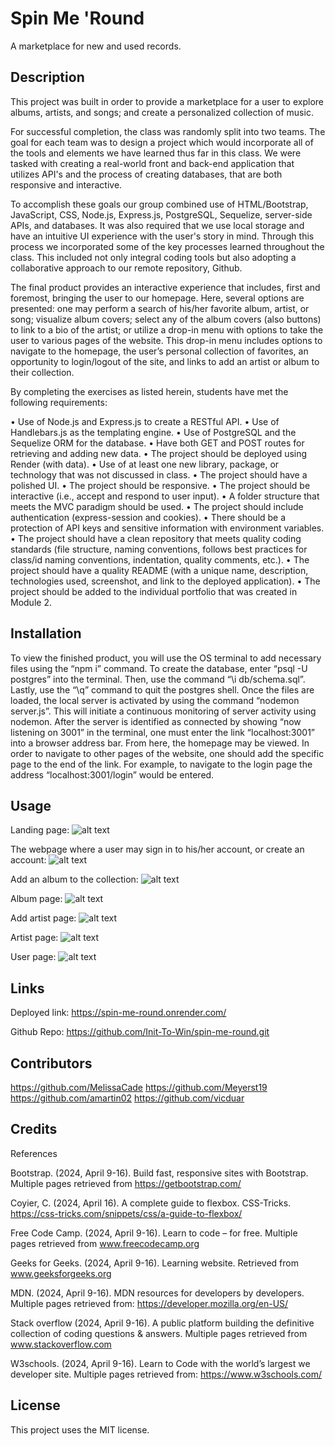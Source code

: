 # Spin Me 'Round

A marketplace for new and used records.

## Description

This project was built in order to provide a marketplace for a user to explore albums, artists, and songs; and create a personalized collection of music.

For successful completion, the class was randomly split into two teams. The goal for each team was to design a project which would incorporate all of the tools and elements we have learned thus far in this class. We were tasked with creating a real-world front and back-end application that utilizes API's and the process of creating databases, that are both responsive and interactive. 

To accomplish these goals our group combined use of HTML/Bootstrap, JavaScript, CSS, Node.js, Express.js, PostgreSQL, Sequelize, server-side APIs, and databases. It was also required that we use local storage and have an intuitive UI experience with the user's story in mind. Through this process we incorporated some of the key processes learned throughout the class. This included not only integral coding tools but also adopting a collaborative approach to our remote repository, Github. 

The final product provides an interactive experience that includes, first and foremost, bringing the user to our homepage. Here, several options are presented: one may perform a search of his/her favorite album, artist, or song; visualize album covers; select any of the album covers (also buttons) to link to a bio of the artist; or utilize a drop-in menu with options to take the user to various pages of the website. This drop-in menu includes options to navigate to the homepage, the user’s personal collection of favorites, an opportunity to login/logout of the site, and links to add an artist or album to their collection.

By completing the exercises as listed herein, students have met the following requirements:

•	Use of Node.js and Express.js to create a RESTful API.
•	Use of Handlebars.js as the templating engine.
•	Use of PostgreSQL and the Sequelize ORM for the database.
•	Have both GET and POST routes for retrieving and adding new data.
•	The project should be deployed using Render (with data).
•	Use of at least one new library, package, or technology that was not discussed in class.
•	The project should have a polished UI.
•	The project should be responsive.
•	The project should be interactive (i.e., accept and respond to user input).
•	A folder structure that meets the MVC paradigm should be used.
•	The project should include authentication (express-session and cookies).
•	There should be a protection of API keys and sensitive information with environment variables.
•	The project should have a clean repository that meets quality coding standards (file structure, naming conventions, follows best practices for class/id naming conventions, indentation, quality comments, etc.).
•	The project should have a quality README (with a unique name, description, technologies used, screenshot, and link to the deployed application).
•	The project should be added to the individual portfolio that was created in Module 2.


## Installation
To view the finished product, you will use the OS terminal to add necessary files using the “npm i” command. To create the database, enter “psql -U postgres” into the terminal. Then, use the command “\i db/schema.sql”. Lastly, use the “\q” command to quit the postgres shell. Once the files are loaded, the local server is activated by using the command “nodemon server.js”. This will initiate a continuous monitoring of server activity using nodemon. After the server is identified as connected by showing “now listening on 3001” in the terminal, one must enter the link “localhost:3001” into a browser address bar. From here, the homepage may be viewed. In order to navigate to other pages of the website, one should add the specific page to the end of the link. For example, to navigate to the login page the address “localhost:3001/login” would be entered.

## Usage

Landing page:
![alt text](image.png)

The webpage where a user may sign in to his/her account, or create an account:
![alt text](image-1.png)

Add an album to the collection:
![alt text](image-2.png)

Album page:
![alt text](image-3.png)

Add artist page:
![alt text](image-4.png)

 Artist page:
 ![alt text](image-5.png)

User page:
![alt text](image-6.png)


## Links
Deployed link: https://spin-me-round.onrender.com/

Github Repo: https://github.com/Init-To-Win/spin-me-round.git


## Contributors

https://github.com/MelissaCade
https://github.com/Meyerst19
https://github.com/amartin02 
https://github.com/vicduar

## Credits

References

Bootstrap. (2024, April 9-16). Build fast, responsive sites with Bootstrap. Multiple pages retrieved from https://getbootstrap.com/

Coyier, C. (2024, April 16). A complete guide to flexbox. CSS-Tricks. https://css-tricks.com/snippets/css/a-guide-to-flexbox/

Free Code Camp. (2024, April 9-16). Learn to code – for free. Multiple pages retrieved from www.freecodecamp.org 

Geeks for Geeks. (2024, April 9-16). Learning website. Retrieved from www.geeksforgeeks.org 

MDN. (2024, April 9-16). MDN resources for developers by developers. Multiple pages retrieved from: https://developer.mozilla.org/en-US/ 

Stack overflow (2024, April 9-16). A public platform building the definitive collection of coding questions & answers. Multiple pages retrieved from www.stackoverflow.com 

W3schools. (2024, April 9-16). Learn to Code with the world’s largest we developer site. Multiple pages retrieved from: https://www.w3schools.com/ 


## License
 This project uses the MIT license.
